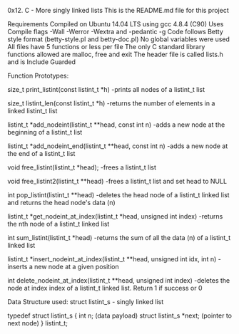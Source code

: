 0x12. C - More singly linked lists
This is the README.md file for this project

Requirements
Compiled on Ubuntu 14.04 LTS using gcc 4.8.4 (C90)
Uses Compile flags -Wall -Werror -Wextra and -pedantic -g
Code follows Betty style format (betty-style.pl and betty-doc.pl)
No global variables were used
All files have 5 functions or less per file
The only C standard library functions allowed are malloc, free and exit
The header file is called lists.h and is Include Guarded

Function Prototypes:

size_t print_listint(const listint_t *h)
-prints all nodes of a listint_t list

size_t listint_len(const listint_t *h)
-returns the number of elements in a linked listint_t list

listint_t *add_nodeint(listint_t **head, const int n)
-adds a new node at the beginning of a listint_t list

listint_t *add_nodeint_end(listint_t **head, const int n)
-adds a new node at the end of a listint_t list

void free_listint(listint_t *head);
-frees a listint_t list

void free_listint2(listint_t **head)
-frees a listint_t list and set head to NULL

int pop_listint(listint_t **head)
-deletes the head node of a listint_t linked list and returns the head node's data (n)

listint_t *get_nodeint_at_index(listint_t *head, unsigned int index)
-returns the nth node of a listint_t linked list

int sum_listint(listint_t *head)
-returns the sum of all the data (n) of a listint_t linked list

listint_t *insert_nodeint_at_index(listint_t **head, unsigned int idx, int n)
-inserts a new node at a given position

int delete_nodeint_at_index(listint_t **head, unsigned int index)
-deletes the node at index index of a listint_t linked list. Return 1 if success or 0

Data Structure used:
struct listint_s - singly linked list

typedef struct listint_s
{
    int n; (data payload)
    struct listint_s *next; (pointer to next node)
} listint_t;
